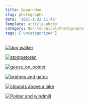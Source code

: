 ```yaml
---
title: Spaarndam
slug: photographs
date: '2021-1-22 11:42'
Template: article-photo
category: Non-technical>Photographs
tags: ['uncategorized']
---
```


[![dog walker](/static/images/photos/dog_walker.jpeg)](/static/images/photos/dog_walker.jpeg)

[![stompetoren](/static/images/photos/stompetoren.jpeg)](/static/images/photos/stompetoren.jpeg)

[![geese_on_polder](/static/images/photos/geese_on_polder.jpeg)](/static/images/photos/geese_on_polder.jpeg)

[![bridges and gates](/static/images/photos/bridges_and_gates.jpeg)](/static/images/photos/bridges_and_gates.jpeg)

[![clounds above a lake](/static/images/photos/clouds_and_lake.jpeg)](/static/images/photos/clouds_and_lake.jpeg)

[![Polder and windmill](/static/images/photos/polder.jpeg)](/static/images/photos/polder.jpeg)
